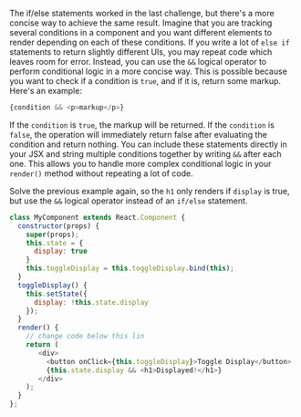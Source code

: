 The if/else statements worked in the last challenge, but there's a more concise way to achieve the same result. 
Imagine that you are tracking several conditions in a component and you want different elements to render depending on each of these conditions. 
If you write a lot of `else if` statements to return slightly different UIs, you may repeat code which leaves room for error. 
Instead, you can use the `&&` logical operator to perform conditional logic in a more concise way. 
This is possible because you want to check if a condition is `true`, and if it is, return some markup. Here's an example:
```js
{condition && <p>markup</p>}
```

If the `condition` is `true`, the markup will be returned. 
If the `condition` is `false`, the operation will immediately return false after evaluating the condition and return nothing. 
You can include these statements directly in your JSX and string multiple conditions together by writing `&&` after each one. 
This allows you to handle more complex conditional logic in your `render()` method without repeating a lot of code.


Solve the previous example again, so the `h1` only renders if `display` is true, but use the `&&` logical operator instead of an `if/else` statement.

```js
class MyComponent extends React.Component {
  constructor(props) {
    super(props);
    this.state = {
      display: true
    }
    this.toggleDisplay = this.toggleDisplay.bind(this);
  }
  toggleDisplay() {
    this.setState({
      display: !this.state.display
    });
  }
  render() {
    // change code below this lin
    return (
       <div>
         <button onClick={this.toggleDisplay}>Toggle Display</button>
         {this.state.display && <h1>Displayed!</h1>}
       </div>
    );
  }
};
